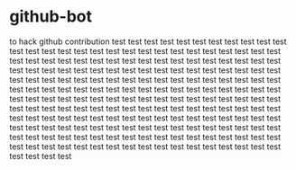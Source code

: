 # github-bot
to hack github contribution
test 
test 
test 
test 
test 
test 
test 
test 
test 
test 
test 
test 
test 
test 
test 
test 
test 
test 
test 
test 
test 
test 
test 
test 
test 
test 
test 
test 
test 
test 
test 
test 
test 
test 
test 
test 
test 
test 
test 
test 
test 
test 
test 
test 
test 
test 
test 
test 
test 
test 
test 
test 
test 
test 
test 
test 
test 
test 
test 
test 
test 
test 
test 
test 
test 
test 
test 
test 
test 
test 
test 
test 
test 
test 
test 
test 
test 
test 
test 
test 
test 
test 
test 
test 
test 
test 
test 
test 
test 
test 
test 
test 
test 
test 
test 
test 
test 
test 
test 
test 
test 
test 
test 
test 
test 
test 
test 
test 
test 
test 
test 
test 
test 
test 
test 
test 
test 
test 
test 
test 
test 
test 
test 
test 
test 
test 
test 
test 
test 
test 
test 
test 
test 
test 
test 
test 
test 
test 
test 
test 
test 
test 
test 
test 
test 
test 
test 
test 
test 
test 
test 
test 
test 
test 
test 
test 
test 
test 
test 
test 
test 
test 
test 
test 
test 
test 
test 
test 
test 
test 
test 
test 
test 
test 
test 
test 
test 
test 
test 
test 
test 
test 
test 
test 
test 
test 
test 
test 
test 
test 
test 
test 
test 
test 
test 
test 
test 
test 
test 
test 
test 
test 
